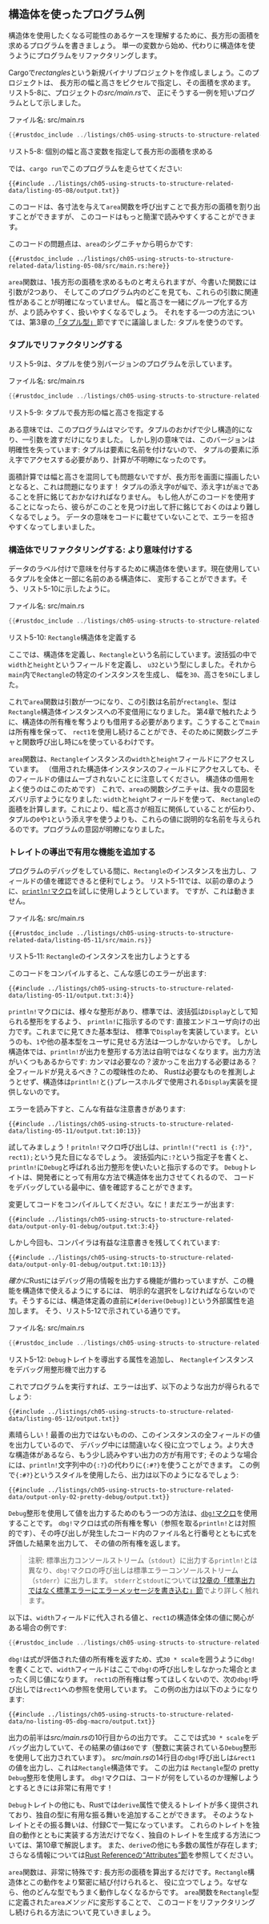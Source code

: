 <!--
## An Example Program Using Structs
-->

## 構造体を使ったプログラム例

<!--
To understand when we might want to use structs, let’s write a program that
calculates the area of a rectangle. We’ll start by using single variables, and
then refactor the program until we’re using structs instead.
-->

構造体を使用したくなる可能性のあるケースを理解するために、長方形の面積を求めるプログラムを書きましょう。
単一の変数から始め、代わりに構造体を使うようにプログラムをリファクタリングします。

<!--
Let’s make a new binary project with Cargo called *rectangles* that will take
the width and height of a rectangle specified in pixels and calculate the area
of the rectangle. Listing 5-8 shows a short program with one way of doing
exactly that in our project’s *src/main.rs*.
-->

Cargoで*rectangles*という新規バイナリプロジェクトを作成しましょう。このプロジェクトは、
長方形の幅と高さをピクセルで指定し、その面積を求めます。リスト5-8に、プロジェクトの*src/main.rs*で、
正にそうする一例を短いプログラムとして示しました。

<!--
<span class="filename">Filename: src/main.rs</span>
-->

<span class="filename">ファイル名: src/main.rs</span>

```rust
{{#rustdoc_include ../listings/ch05-using-structs-to-structure-related-data/listing-05-08/src/main.rs:all}}
```

<!--
<span class="caption">Listing 5-8: Calculating the area of a rectangle
specified by separate width and height variables</span>
-->

<span class="caption">リスト5-8: 個別の幅と高さ変数を指定して長方形の面積を求める</span>

<!--
Now, run this program using `cargo run`:
-->

では、`cargo run`でこのプログラムを走らせてください:

```console
{{#include ../listings/ch05-using-structs-to-structure-related-data/listing-05-08/output.txt}}
```

<!--
This code succeeds in figuring out the area of the rectangle by calling the
`area` function with each dimension, but we can do more to make this code clear
and readable.
-->

このコードは、各寸法を与えて`area`関数を呼び出すことで長方形の面積を割り出すことができますが、
このコードはもっと簡潔で読みやすくすることができます。

<!--
The issue with this code is evident in the signature of `area`:
-->

このコードの問題点は、`area`のシグニチャから明らかです:

```rust,ignore
{{#rustdoc_include ../listings/ch05-using-structs-to-structure-related-data/listing-05-08/src/main.rs:here}}
```

<!--
The `area` function is supposed to calculate the area of one rectangle, but the
function we wrote has two parameters, and it’s not clear anywhere in our
program that the parameters are related. It would be more readable and more
manageable to group width and height together. We’ve already discussed one way
we might do that in [“The Tuple Type”][the-tuple-type] section
of Chapter 3: by using tuples.
-->

`area`関数は、1長方形の面積を求めるものと考えられますが、今書いた関数には引数が2つあり、
そしてこのプログラム内のどこを見ても、これらの引数に関連性があることが明確になっていません。
幅と高さを一緒にグループ化する方が、より読みやすく、扱いやすくなるでしょう。
それをする一つの方法については、第3章の[「タプル型」][the-tuple-type]節ですでに議論しました: タプルを使うのです。

<!--
### Refactoring with Tuples
-->

### タプルでリファクタリングする

<!--
Listing 5-9 shows another version of our program that uses tuples.
-->

リスト5-9は、タプルを使う別バージョンのプログラムを示しています。

<!--
<span class="filename">Filename: src/main.rs</span>
-->

<span class="filename">ファイル名: src/main.rs</span>

```rust
{{#rustdoc_include ../listings/ch05-using-structs-to-structure-related-data/listing-05-09/src/main.rs}}
```

<!--
<span class="caption">Listing 5-9: Specifying the width and height of the
rectangle with a tuple</span>
-->

<span class="caption">リスト5-9: タプルで長方形の幅と高さを指定する</span>

<!--
In one way, this program is better. Tuples let us add a bit of structure, and
we’re now passing just one argument. But in another way, this version is less
clear: tuples don’t name their elements, so we have to index into the parts of
the tuple, making our calculation less obvious.
-->

ある意味では、このプログラムはマシです。タプルのおかげで少し構造的になり、一引数を渡すだけになりました。
しかし別の意味では、このバージョンは明確性を失っています: タプルは要素に名前を付けないので、
タプルの要素に添え字でアクセスする必要があり、計算が不明瞭になったのです。

<!--
Mixing up the width and height wouldn’t matter for the area calculation, but if
we want to draw the rectangle on the screen, it would matter! We would have to
keep in mind that `width` is the tuple index `0` and `height` is the tuple
index `1`. This would be even harder for someone else to figure out and keep in
mind if they were to use our code. Because we haven’t conveyed the meaning of
our data in our code, it’s now easier to introduce errors.
-->

面積計算では幅と高さを混同しても問題ないですが、長方形を画面に描画したいとなると、これは問題になります！
タプルの添え字`0`が`幅`で、添え字`1`が`高さ`であることを肝に銘じておかなければなりません。
もし他人がこのコードを使用することになったら、彼らがこのことを見つけ出して肝に銘じておくのはより難しくなるでしょう。
データの意味をコードに載せていないことで、エラーを招きやすくなってしまいました。

<!--
### Refactoring with Structs: Adding More Meaning
-->

### 構造体でリファクタリングする: より意味付けする

<!--
We use structs to add meaning by labeling the data. We can transform the tuple
we’re using into a struct with a name for the whole as well as names for the
parts, as shown in Listing 5-10.
-->

データのラベル付けで意味を付与するために構造体を使います。現在使用しているタプルを全体と一部に名前のある構造体に、
変形することができます。そう、リスト5-10に示したように。

<!--
<span class="filename">Filename: src/main.rs</span>
-->

<span class="filename">ファイル名: src/main.rs</span>

```rust
{{#rustdoc_include ../listings/ch05-using-structs-to-structure-related-data/listing-05-10/src/main.rs}}
```

<!--
<span class="caption">Listing 5-10: Defining a `Rectangle` struct</span>
-->

<span class="caption">リスト5-10: `Rectangle`構造体を定義する</span>

<!--
Here we’ve defined a struct and named it `Rectangle`. Inside the curly
brackets, we defined the fields as `width` and `height`, both of which have
type `u32`. Then, in `main`, we created a particular instance of `Rectangle`
that has a width of `30` and a height of `50`.
-->

ここでは、構造体を定義し、`Rectangle`という名前にしています。波括弧の中で`width`と`height`というフィールドを定義し、
`u32`という型にしました。それから`main`内で`Rectangle`の特定のインスタンスを生成し、
幅を`30`、高さを`50`にしました。

<!--
Our `area` function is now defined with one parameter, which we’ve named
`rectangle`, whose type is an immutable borrow of a struct `Rectangle`
instance. As mentioned in Chapter 4, we want to borrow the struct rather than
take ownership of it. This way, `main` retains its ownership and can continue
using `rect1`, which is the reason we use the `&` in the function signature and
where we call the function.
-->

これで`area`関数は引数が一つになり、この引数は名前が`rectangle`、型は`Rectangle`構造体インスタンスへの不変借用になりました。
第4章で触れたように、構造体の所有権を奪うよりも借用する必要があります。こうすることで`main`は所有権を保って、
`rect1`を使用し続けることができ、そのために関数シグニチャと関数呼び出し時に`&`を使っているわけです。

<!--
The `area` function accesses the `width` and `height` fields of the `Rectangle`
instance (note that accessing fields of a borrowed struct instance does not
move the field values, which is why you often see borrows of structs). Our
function signature for `area` now says exactly what we mean: calculate the area
of `Rectangle`, using its `width` and `height` fields. This conveys that the
width and height are related to each other, and it gives descriptive names to
the values rather than using the tuple index values of `0` and `1`. This is a
win for clarity.
-->

`area`関数は、`Rectangle`インスタンスの`width`と`height`フィールドにアクセスしています。
（借用された構造体インスタンスのフィールドにアクセスしても、そのフィールドの値はムーブされないことに注意してください。
構造体の借用をよく使うのはこのためです）
これで、`area`の関数シグニチャは、我々の意図をズバリ示すようになりました: `width`と`height`フィールドを使って、
`Rectangle`の面積を計算します。これにより、幅と高さが相互に関係していることが伝わり、
タプルの`0`や`1`という添え字を使うよりも、これらの値に説明的な名前を与えられるのです。プログラムの意図が明瞭になりました。

<!--
### Adding Useful Functionality with Derived Traits
-->

### トレイトの導出で有用な機能を追加する

<!--
It’d be useful to be able to print an instance of `Rectangle` while we’re
debugging our program and see the values for all its fields. Listing 5-11 tries
using the [`println!` macro][println] as we have used in
previous chapters. This won’t work, however.
-->

プログラムのデバッグをしている間に、`Rectangle`のインスタンスを出力し、フィールドの値を確認できると便利でしょう。
リスト5-11では、以前の章のように、[`println!`マクロ][println]を試しに使用しようとしています。
ですが、これは動きません。

<!--
<span class="filename">Filename: src/main.rs</span>
-->

<span class="filename">ファイル名: src/main.rs</span>

```rust,ignore,does_not_compile
{{#rustdoc_include ../listings/ch05-using-structs-to-structure-related-data/listing-05-11/src/main.rs}}
```

<!--
<span class="caption">Listing 5-11: Attempting to print a `Rectangle`
instance</span>
-->

<span class="caption">リスト5-11: `Rectangle`のインスタンスを出力しようとする</span>

<!--
When we compile this code, we get an error with this core message:
-->

このコードをコンパイルすると、こんな感じのエラーが出ます:

<!-- output.txtに日本語訳の行があるので行番号が原文からずれています -->

```text
{{#include ../listings/ch05-using-structs-to-structure-related-data/listing-05-11/output.txt:3:4}}
```

<!--
The `println!` macro can do many kinds of formatting, and by default, the curly
brackets tell `println!` to use formatting known as `Display`: output intended
for direct end user consumption. The primitive types we’ve seen so far
implement `Display` by default because there’s only one way you’d want to show
a `1` or any other primitive type to a user. But with structs, the way
`println!` should format the output is less clear because there are more
display possibilities: Do you want commas or not? Do you want to print the
curly brackets? Should all the fields be shown? Due to this ambiguity, Rust
doesn’t try to guess what we want, and structs don’t have a provided
implementation of `Display` to use with `println!` and the `{}` placeholder.
-->

`println!`マクロには、様々な整形があり、標準では、波括弧は`Display`として知られる整形をするよう、
`println!`に指示するのです: 直接エンドユーザ向けの出力です。これまでに見てきた基本型は、
標準で`Display`を実装しています。というのも、`1`や他の基本型をユーザに見せる方法は一つしかないからです。
しかし構造体では、`println!`が出力を整形する方法は自明ではなくなります。出力方法がいくつもあるからです:
カンマは必要なの？波かっこを出力する必要はある？全フィールドが見えるべき？この曖昧性のため、
Rustは必要なものを推測しようとせず、構造体は`println!`と`{}`プレースホルダで使用される`Display`実装を提供しないのです。

<!--
If we continue reading the errors, we’ll find this helpful note:
-->

エラーを読み下すと、こんな有益な注意書きがあります:

<!-- output.txtに日本語訳の行があるので行番号が原文からずれています -->

```text
{{#include ../listings/ch05-using-structs-to-structure-related-data/listing-05-11/output.txt:10:13}}
```

<!--
Let’s try it! The `println!` macro call will now look like `println!("rect1 is
{:?}", rect1);`. Putting the specifier `:?` inside the curly brackets tells
`println!` we want to use an output format called `Debug`. The `Debug` trait
enables us to print our struct in a way that is useful for developers so we can
see its value while we’re debugging our code.
-->

試してみましょう！`pritnln!`マクロ呼び出しは、`println!("rect1 is {:?}", rect1);`という見た目になるでしょう。
波括弧内に`:?`という指定子を書くと、`println!`に`Debug`と呼ばれる出力整形を使いたいと指示するのです。
`Debug`トレイトは、開発者にとって有用な方法で構造体を出力させてくれるので、
コードをデバッグしている最中に、値を確認することができます。

<!--
Compile the code with this change. Drat! We still get an error:
-->

変更してコードをコンパイルしてください。なに！まだエラーが出ます:

<!-- output.txtに日本語訳の行があるので行番号が原文からずれています -->

```text
{{#include ../listings/ch05-using-structs-to-structure-related-data/output-only-01-debug/output.txt:3:4}}
```

<!--
But again, the compiler gives us a helpful note:
-->

しかし今回も、コンパイラは有益な注意書きを残してくれています:

<!-- output.txtに日本語訳の行があるので行番号が原文からずれています -->

```text
{{#include ../listings/ch05-using-structs-to-structure-related-data/output-only-01-debug/output.txt:10:13}}
```

<!--
Rust *does* include functionality to print out debugging information, but we
have to explicitly opt in to make that functionality available for our struct.
To do that, we add the outer attribute `#[derive(Debug)]` just before the
struct definition, as shown in Listing 5-12.
-->

*確かに*Rustにはデバッグ用の情報を出力する機能が備わっていますが、この機能を構造体で使えるようにするには、
明示的な選択をしなければならないのです。そうするには、構造体定義の直前に`#[derive(Debug)]`という外部属性を追加します。
そう、リスト5-12で示されている通りです。

<!--
<span class="filename">Filename: src/main.rs</span>
-->

<span class="filename">ファイル名: src/main.rs</span>

```rust
{{#rustdoc_include ../listings/ch05-using-structs-to-structure-related-data/listing-05-12/src/main.rs}}
```

<!--
<span class="caption">Listing 5-12: Adding the attribute to derive the `Debug`
trait and printing the `Rectangle` instance using debug formatting</span>
-->

<span class="caption">リスト5-12: `Debug`トレイトを導出する属性を追加し、
    `Rectangle`インスタンスをデバッグ用整形機で出力する</span>

<!--
Now when we run the program, we won’t get any errors, and we’ll see the
following output:
-->

これでプログラムを実行すれば、エラーは出ず、以下のような出力が得られるでしょう:

```console
{{#include ../listings/ch05-using-structs-to-structure-related-data/listing-05-12/output.txt}}
```

<!--
Nice! It’s not the prettiest output, but it shows the values of all the fields
for this instance, which would definitely help during debugging. When we have
larger structs, it’s useful to have output that’s a bit easier to read; in
those cases, we can use `{:#?}` instead of `{:?}` in the `println!` string. In
this example, using the `{:#?}` style will output the following:
-->

素晴らしい！最善の出力ではないものの、このインスタンスの全フィールドの値を出力しているので、
デバッグ中には間違いなく役に立つでしょう。より大きな構造体があるなら、もう少し読みやすい出力の方が有用です;
そのような場合には、`println!`文字列中の`{:?}`の代わりに`{:#?}`を使うことができます。
この例で`{:#?}`というスタイルを使用したら、出力は以下のようになるでしょう:

```console
{{#include ../listings/ch05-using-structs-to-structure-related-data/output-only-02-pretty-debug/output.txt}}
```

<!--
Another way to print out a value using the `Debug` format is to use the [`dbg!`
macro][dbg], which takes ownership of an expression (as opposed
to `println!`, which takes a reference), prints the file and line number of
where that `dbg!` macro call occurs in your code along with the resultant value
of that expression, and returns ownership of the value.
-->

`Debug`整形を使用して値を出力するためのもう一つの方法は、[`dbg!`マクロ][dbg]を使用することです。
`dbg!`マクロは式の所有権を奪い（参照を取る`println!`とは対照的です）、その呼び出しが発生したコード内のファイル名と行番号とともに式を評価した結果を出力して、
その値の所有権を返します。

<!--
> Note: Calling the `dbg!` macro prints to the standard error console stream
> (`stderr`), as opposed to `println!`, which prints to the standard output
> console stream (`stdout`). We’ll talk more about `stderr` and `stdout` in the
> [“Writing Error Messages to Standard Error Instead of Standard Output”
> section in Chapter 12][err].
-->

> 注釈: 標準出力コンソールストリーム（`stdout`）に出力する`println!`とは異なり、`dbg!`マクロの呼び出しは標準エラーコンソールストリーム（`stderr`）に出力します。
> `stderr`と`stdout`については[12章の「標準出力ではなく標準エラーにエラーメッセージを書き込む」節][err]でより詳しく触れます。

<!--
Here’s an example where we’re interested in the value that gets assigned to the
`width` field, as well as the value of the whole struct in `rect1`:
-->

以下は、`width`フィールドに代入される値と、`rect1`の構造体全体の値に関心がある場合の例です:

```rust
{{#rustdoc_include ../listings/ch05-using-structs-to-structure-related-data/no-listing-05-dbg-macro/src/main.rs}}
```

<!--
We can put `dbg!` around the expression `30 * scale` and, because `dbg!`
returns ownership of the expression’s value, the `width` field will get the
same value as if we didn’t have the `dbg!` call there. We don’t want `dbg!` to
take ownership of `rect1`, so we use a reference to `rect1` in the next call.
Here’s what the output of this example looks like:
-->

`dbg!`は式が評価された値の所有権を返すため、式`30 * scale`を囲うように`dbg!`を書くことで、`width`フィールドはここで`dbg!`の呼び出しをしなかった場合とまったく同じ値になります。
`rect1`の所有権は奪ってほしくないので、次の`dbg!`呼び出しでは`rect1`への参照を使用しています。
この例の出力は以下のようになります:

```console
{{#include ../listings/ch05-using-structs-to-structure-related-data/no-listing-05-dbg-macro/output.txt}}
```

<!--
We can see the first bit of output came from *src/main.rs* line 10 where we’re
debugging the expression `30 * scale`, and its resultant value is `60` (the
`Debug` formatting implemented for integers is to print only their value). The
`dbg!` call on line 14 of *src/main.rs* outputs the value of `&rect1`, which is
the `Rectangle` struct. This output uses the pretty `Debug` formatting of the
`Rectangle` type. The `dbg!` macro can be really helpful when you’re trying to
figure out what your code is doing!
-->

出力の前半は*src/main.rs*の10行目からの出力です。
ここでは式`30 * scale`をデバッグ出力していて、その結果の値は`60`です（整数に実装されている`Debug`整形を使用して出力されています）。
*src/main.rs*の14行目の`dbg!`呼び出しは`&rect1`の値を出力し、これは`Rectangle`構造体です。
この出力は `Rectangle`型の pretty `Debug`整形を使用します。
`dbg!`マクロは、コードが何をしているのか理解しようとするときには非常に有用です！

<!--
In addition to the `Debug` trait, Rust has provided a number of traits for us
to use with the `derive` attribute that can add useful behavior to our custom
types. Those traits and their behaviors are listed in [Appendix C][app-c]
. We’ll cover how to implement these traits with custom behavior as
well as how to create your own traits in Chapter 10. There are also many
attributes other than `derive`; for more information, see [the “Attributes”
section of the Rust Reference][attributes].
-->

`Debug`トレイトの他にも、Rustでは`derive`属性で使えるトレイトが多く提供されており、独自の型に有用な振る舞いを追加することができます。
そのようなトレイトとその振る舞いは、付録Cで一覧になっています。
これらのトレイトを独自の動作とともに実装する方法だけでなく、独自のトレイトを生成する方法については、第10章で解説します。
また、`derive`の他にも多数の属性が存在します; さらなる情報については[Rust Referenceの“Attributes”節][attributes]を参照してください。

<!--
Our `area` function is very specific: it only computes the area of rectangles.
It would be helpful to tie this behavior more closely to our `Rectangle` struct
because it won’t work with any other type. Let’s look at how we can continue to
refactor this code by turning the `area` function into an `area` *method*
defined on our `Rectangle` type.
-->

`area`関数は、非常に特殊です: 長方形の面積を算出するだけです。`Rectangle`構造体とこの動作をより緊密に結び付けられると、
役に立つでしょう。なぜなら、他のどんな型でもうまく動作しなくなるからです。
`area`関数を`Rectangle`型に定義された`area`*メソッド*に変形することで、
このコードをリファクタリングし続けられる方法について見ていきましょう。

<!--
[the-tuple-type]: ch03-02-data-types.html#the-tuple-type
[app-c]: appendix-03-derivable-traits.md
[println]: ../std/macro.println.html
[dbg]: ../std/macro.dbg.html
[err]: ch12-06-writing-to-stderr-instead-of-stdout.html
[attributes]: ../reference/attributes.html
-->

[the-tuple-type]: ch03-02-data-types.html#タプル型
[app-c]: appendix-03-derivable-traits.md
[println]: https://doc.rust-lang.org/std/macro.println.html
[dbg]: https://doc.rust-lang.org/std/macro.dbg.html
[err]: ch12-06-writing-to-stderr-instead-of-stdout.html
[attributes]: https://doc.rust-lang.org/reference/attributes.html
